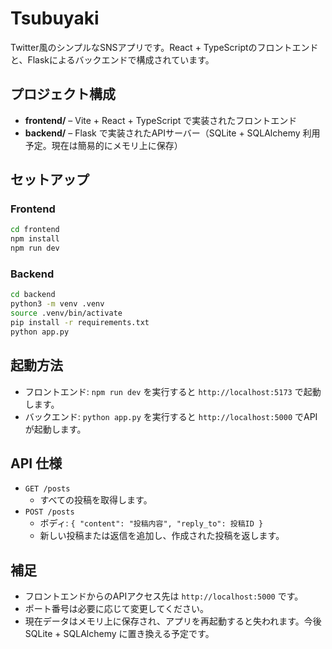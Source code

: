 # Tsubuyaki

Twitter風のシンプルなSNSアプリです。React + TypeScriptのフロントエンドと、Flaskによるバックエンドで構成されています。

## プロジェクト構成

- **frontend/** – Vite + React + TypeScript で実装されたフロントエンド
- **backend/** – Flask で実装されたAPIサーバー（SQLite + SQLAlchemy 利用予定。現在は簡易的にメモリ上に保存）

## セットアップ

### Frontend
```bash
cd frontend
npm install
npm run dev
```

### Backend
```bash
cd backend
python3 -m venv .venv
source .venv/bin/activate
pip install -r requirements.txt
python app.py
```

## 起動方法
- フロントエンド: `npm run dev` を実行すると `http://localhost:5173` で起動します。
- バックエンド: `python app.py` を実行すると `http://localhost:5000` でAPIが起動します。

## API 仕様
- `GET /posts`
  - すべての投稿を取得します。
- `POST /posts`
  - ボディ: `{ "content": "投稿内容", "reply_to": 投稿ID }`
  - 新しい投稿または返信を追加し、作成された投稿を返します。

## 補足
- フロントエンドからのAPIアクセス先は `http://localhost:5000` です。
- ポート番号は必要に応じて変更してください。
- 現在データはメモリ上に保存され、アプリを再起動すると失われます。今後SQLite + SQLAlchemy に置き換える予定です。
